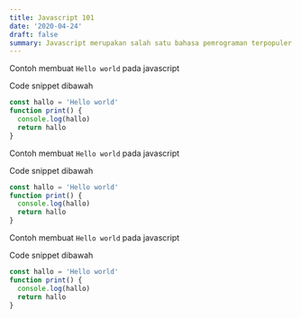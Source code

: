 ```yaml
---
title: Javascript 101
date: '2020-04-24'
draft: false
summary: Javascript merupakan salah satu bahasa pemrograman terpopuler hal itu membuat pemula cukup mudah untuk menemukan dokumentasi dan tutorial sehingga dapat dipelajari lebih gampang dibanding bahasa pemrograman lain
---
```


Contoh membuat `Hello world` pada javascript

Code snippet dibawah

```javascript
const hallo = 'Hello world'
function print() {
  console.log(hallo)
  return hallo
}
```

Contoh membuat `Hello world` pada javascript

Code snippet dibawah

```javascript
const hallo = 'Hello world'
function print() {
  console.log(hallo)
  return hallo
}
```

Contoh membuat `Hello world` pada javascript

Code snippet dibawah

```javascript
const hallo = 'Hello world'
function print() {
  console.log(hallo)
  return hallo
}
```
